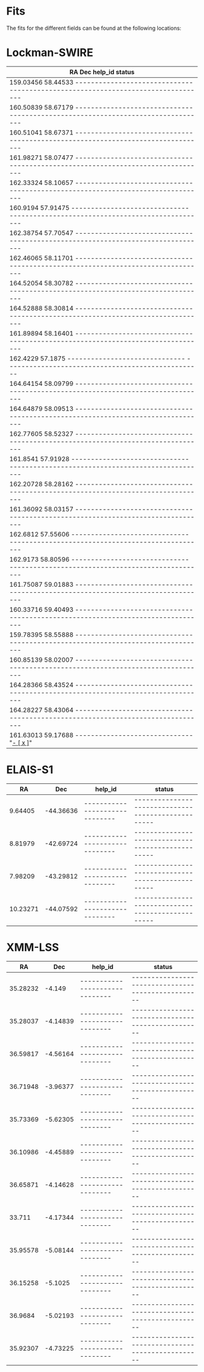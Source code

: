 
Fits
====


The fits for the different fields can be found at the following locations:
# Lockman-SWIRE
  
| RA Dec help_id status                                                                                |
| ---------------------------------------------------------------------------------------------------- |
| 159.03456 58.44533 ------------------------------ -------------------------------------------------- |
| 160.50839 58.67179 ------------------------------ -------------------------------------------------- |
| 160.51041 58.67371 ------------------------------ -------------------------------------------------- |
| 161.98271 58.07477 ------------------------------ -------------------------------------------------- |
| 162.33324 58.10657 ------------------------------ -------------------------------------------------- |
| 160.9194 57.91475 ------------------------------ --------------------------------------------------  |
| 162.38754 57.70547 ------------------------------ -------------------------------------------------- |
| 162.46065 58.11701 ------------------------------ -------------------------------------------------- |
| 164.52054 58.30782 ------------------------------ -------------------------------------------------- |
| 164.52888 58.30814 ------------------------------ -------------------------------------------------- |
| 161.89894 58.16401 ------------------------------ -------------------------------------------------- |
| 162.4229 57.1875 ------------------------------ --------------------------------------------------   |
| 164.64154 58.09799 ------------------------------ -------------------------------------------------- |
| 164.64879 58.09513 ------------------------------ -------------------------------------------------- |
| 162.77605 58.52327 ------------------------------ -------------------------------------------------- |
| 161.8541 57.91928 ------------------------------ --------------------------------------------------  |
| 162.20728 58.28162 ------------------------------ -------------------------------------------------- |
| 161.36092 58.03157 ------------------------------ -------------------------------------------------- |
| 162.6812 57.55606 ------------------------------ --------------------------------------------------  |
| 162.9173 58.80596 ------------------------------ --------------------------------------------------  |
| 161.75087 59.01883 ------------------------------ -------------------------------------------------- |
| 160.33716 59.40493 ------------------------------ -------------------------------------------------- |
| 159.78395 58.55888 ------------------------------ -------------------------------------------------- |
| 160.85139 58.02007 ------------------------------ -------------------------------------------------- |
| 164.28366 58.43524 ------------------------------ -------------------------------------------------- |
| 164.28227 58.43064 ------------------------------ -------------------------------------------------- |
| 161.63013 59.17688 ------------------------------ "[- [ x ]](./output/Lockman-SWIRE/fit_27.md)"      |
  

# ELAIS-S1
  
| RA       | Dec       | help_id                        | status                                             |
| -------- | --------- | ------------------------------ | -------------------------------------------------- |
| 9.64405  | -44.36636 | ------------------------------ | -------------------------------------------------- |
| 8.81979  | -42.69724 | ------------------------------ | -------------------------------------------------- |
| 7.98209  | -43.29812 | ------------------------------ | -------------------------------------------------- |
| 10.23271 | -44.07592 | ------------------------------ | -------------------------------------------------- |
  

# XMM-LSS
  
| RA       | Dec      | help_id                        | status                                             |
| -------- | -------- | ------------------------------ | -------------------------------------------------- |
| 35.28232 | -4.149   | ------------------------------ | -------------------------------------------------- |
| 35.28037 | -4.14839 | ------------------------------ | -------------------------------------------------- |
| 36.59817 | -4.56164 | ------------------------------ | -------------------------------------------------- |
| 36.71948 | -3.96377 | ------------------------------ | -------------------------------------------------- |
| 35.73369 | -5.62305 | ------------------------------ | -------------------------------------------------- |
| 36.10986 | -4.45889 | ------------------------------ | -------------------------------------------------- |
| 36.65871 | -4.14628 | ------------------------------ | -------------------------------------------------- |
| 33.711   | -4.17344 | ------------------------------ | -------------------------------------------------- |
| 35.95578 | -5.08144 | ------------------------------ | -------------------------------------------------- |
| 36.15258 | -5.1025  | ------------------------------ | -------------------------------------------------- |
| 36.9684  | -5.02193 | ------------------------------ | -------------------------------------------------- |
| 35.92307 | -4.73225 | ------------------------------ | -------------------------------------------------- |
  
